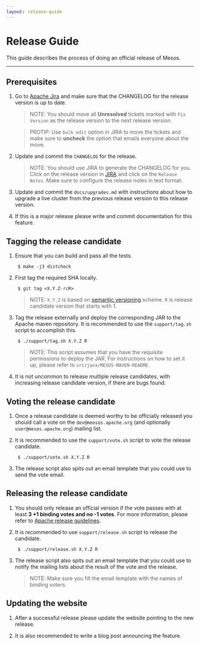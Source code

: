 ```yaml
---
layout: release-guide
---
```


# Release Guide

This guide describes the process of doing an official release of Mesos.

-----------------------------------------------------------------------

## Prerequisites

1. Go to [Apache Jira](https://issues.apache.org/jira/browse/MESOS) and make sure that
   the CHANGELOG for the release version is up to date.

    > NOTE: You should move all **Unresolved** tickets marked with `Fix Version` as the
            release version to the next release version.

    > PROTIP: Use `bulk edit` option in JIRA to move the tickets and make sure to
              **uncheck** the option that emails everyone about the move.


2. Update and commit the `CHANGELOG` for the release.

    > NOTE: You should use JIRA to generate the CHANGELOG for you. Click on the release
     version in [JIRA](https://issues.apache.org/jira/browse/MESOS#selectedTab=com.atlassian.jira.plugin.system.project%3Aversions-panel) and click
     on the `Release Notes`. Make sure to configure the release notes in text format.


3. Update and commit the `docs/upgrades.md` with instructions about how to upgrade
   a live cluster from the previous release version to this release version.


4. If this is a major release please write and commit documentation for this feature.


## Tagging the release candidate

1. Ensure that you can build and pass all the tests.

        $ make -j3 distcheck

2. First tag the required SHA locally.

        $ git tag <X.Y.Z-rcR>

    > NOTE: `X.Y.Z` is based on [semantic versioning](http://semver.org/) scheme. `R` is release
            candidate version that starts with 1.


3. Tag the release externally and deploy the corresponding JAR to the Apache maven repository.
   It is recommended to use the `support/tag.sh` script to accomplish this.

        $ ./support/tag.sh X.Y.Z R

    > NOTE: This script assumes that you have the requisite permissions to deploy the JAR. For
      instructions on how to set it up, please refer to `src/java/MESOS-MAVEN-README`.


4. It is not uncommon to release multiple release candidates, with increasing release candidate
   version, if there are bugs found.


## Voting the release candidate

1. Once a release candidate is deemed worthy to be officially released you should call a vote on
   the `dev@meosos.apache.org` (and optionally `user@mesos.apache.org`) mailing list.


2. It is recommended to use the `support/vote.sh` script to vote the release candidate.

        $ ./support/vote.sh X.Y.Z R


3. The release script also spits out an email template that you could use to send the vote email.


## Releasing the release candidate

1. You should only release an official version if the vote passes with at least **3 +1 binding votes
   and no -1 votes**. For more information, please refer to [Apache release guidelines](http://www.apache.org/dev/release.html).


2. It is recommended to use `support/release.sh` script to release the candidate.

        $ ./support/release.sh X.Y.Z R


3. The release script also spits out an email template that you could use to notify the mailing lists about
   the result of the vote and the release.

    > NOTE: Make sure you fill the email template with the names of binding voters.


## Updating the website

1. After a successful release please update the website pointing to the new release.


2. It is also recommended to write a blog post announcing the feature.
